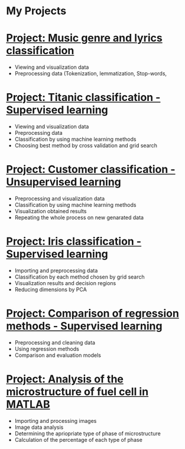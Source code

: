 # My Projects

# [Project: Music genre and lyrics classification](https://colab.research.google.com/drive/1D4pjaOJs0HAL-KSMb54zeFagTzfWyf1W#scrollTo=QXkQhG5r8JzF)
*  Viewing and visualization data
*  Preprocessing data (Tokenization, lemmatization, Stop-words, 

# [Project: Titanic classification - Supervised learning](https://github.com/PawelMichnowicz/Supervised---classification-/blob/main/titanic.ipynb)
*  Viewing and visualization data
*  Preprocessing data
*  Classification by using machine learning methods
*  Choosing best method by cross validation and grid search

# [Project: Customer classification - Unsupervised learning](https://github.com/PawelMichnowicz/Clasification/blob/main/customers2.ipynb)
*  Preprocessing and visualization data
*  Classification by using machine learning methods
*  Visualization obtained results
*  Repeating the whole process on new genarated data

# [Project: Iris classification - Supervised learning](https://github.com/PawelMichnowicz/Supervised---classification-/blob/main/classification_supervised.ipynb)
* Importing and preprocessing data
* Classification by each method chosen by grid search
* Visualization results and decision regions
* Reducing dimensions by PCA

# [Project: Comparison of regression methods - Supervised learning](https://github.com/PawelMichnowicz/comparison_regression/blob/main/regression.ipynb)
* Preprocessing and cleaning data
* Using regression methods
* Comparison and evaluation models

# [Project: Analysis of the microstructure of fuel cell in MATLAB](https://github.com/PawelMichnowicz/matlab_code)
* Importing and processing images 
* Image data analysis 
* Determining the apriopriate type of phase of microstructure
* Calculation of the percentage of each type of phase
